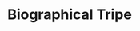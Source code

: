---
title: "Biographical Tripe"
description: "The deeply personal stuff, lots of over-sharing."
aliases: [/biographical/]
---